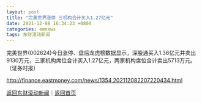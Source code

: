 ```yaml
---
layout: post
title: "完美世界涨停 三机构合计买入1.27亿元"
date: 2021-12-08 16:34:23 +0800
categories: emnews
tags: 东财滚动新闻
---
```


完美世界(002624)今日涨停、盘后龙虎榜数据显示，深股通买入1.36亿元并卖出9130万元，三家机构席位合计买入1.27亿元，两家机构席位合计卖出5713万元。（证券时报）

<http://finance.eastmoney.com/news/1354,202112082207220434.html>

[返回东财滚动新闻](//finews.withounder.com/emnews/)｜[返回首页](//finews.withounder.com/)